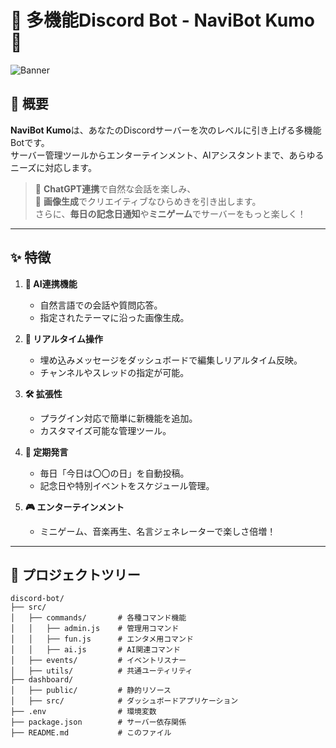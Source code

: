 # 🌟 多機能Discord Bot - NaviBot Kumo 🌟

![Banner](https://via.placeholder.com/1000x200?text=NaviBot+Kumo+-+Your+Discord+Companion)

## 🎯 概要
**NaviBot Kumo**は、あなたのDiscordサーバーを次のレベルに引き上げる多機能Botです。  
サーバー管理ツールからエンターテインメント、AIアシスタントまで、あらゆるニーズに対応します。

> 🧠 **ChatGPT連携**で自然な会話を楽しみ、  
> 🎨 **画像生成**でクリエイティブなひらめきを引き出します。  
> さらに、**毎日の記念日通知**や**ミニゲーム**でサーバーをもっと楽しく！

---

## ✨ 特徴
1. **🤖 AI連携機能**
   - 自然言語での会話や質問応答。
   - 指定されたテーマに沿った画像生成。

2. **🔧 リアルタイム操作**
   - 埋め込みメッセージをダッシュボードで編集しリアルタイム反映。
   - チャンネルやスレッドの指定が可能。

3. **🛠️ 拡張性**
   - プラグイン対応で簡単に新機能を追加。
   - カスタマイズ可能な管理ツール。

4. **📅 定期発言**
   - 毎日「今日は〇〇の日」を自動投稿。
   - 記念日や特別イベントをスケジュール管理。

5. **🎮 エンターテインメント**
   - ミニゲーム、音楽再生、名言ジェネレーターで楽しさ倍増！

---

## 🌌 プロジェクトツリー
```plaintext
discord-bot/
├── src/
│   ├── commands/       # 各種コマンド機能
│   │   ├── admin.js    # 管理用コマンド
│   │   ├── fun.js      # エンタメ用コマンド
│   │   ├── ai.js       # AI関連コマンド
│   ├── events/         # イベントリスナー
│   ├── utils/          # 共通ユーティリティ
├── dashboard/
│   ├── public/         # 静的リソース
│   ├── src/            # ダッシュボードアプリケーション
├── .env                # 環境変数
├── package.json        # サーバー依存関係
├── README.md           # このファイル
